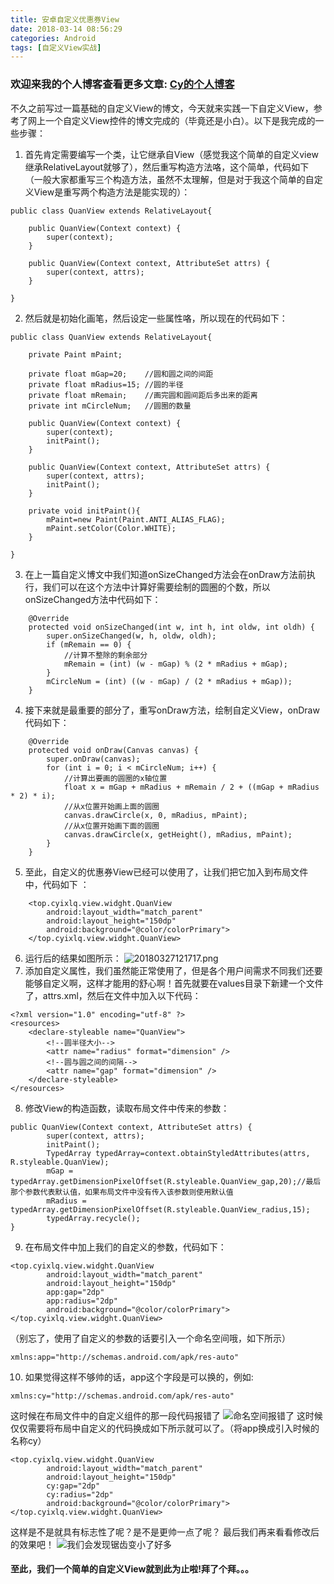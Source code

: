 ```yaml
---
title: 安卓自定义优惠券View
date: 2018-03-14 08:56:29
categories: Android
tags: [自定义View实战]
---
```


### 欢迎来我的个人博客查看更多文章: [Cy的个人博客](https://cyixlq.top/)

不久之前写过一篇基础的自定义View的博文，今天就来实践一下自定义View，参考了网上一个自定义View控件的博文完成的（毕竟还是小白）。以下是我完成的一些步骤：  
1. 首先肯定需要编写一个类，让它继承自View（感觉我这个简单的自定义view继承RelativeLayout就够了），然后重写构造方法咯，这个简单，代码如下（一般大家都重写三个构造方法，虽然不太理解，但是对于我这个简单的自定义View是重写两个构造方法是能实现的）：
```
public class QuanView extends RelativeLayout{

    public QuanView(Context context) {
        super(context);
    }

    public QuanView(Context context, AttributeSet attrs) {
        super(context, attrs);
    }

}
```
2. 然后就是初始化画笔，然后设定一些属性咯，所以现在的代码如下：
```
public class QuanView extends RelativeLayout{

    private Paint mPaint;

    private float mGap=20;    //圆和圆之间的间距
    private float mRadius=15; //圆的半径
    private float mRemain;    //画完圆和圆间距后多出来的距离
    private int mCircleNum;   //圆圈的数量

    public QuanView(Context context) {
        super(context);
        initPaint();
    }

    public QuanView(Context context, AttributeSet attrs) {
        super(context, attrs);
        initPaint();
    }

    private void initPaint(){
        mPaint=new Paint(Paint.ANTI_ALIAS_FLAG);
        mPaint.setColor(Color.WHITE);
    }

}
```
3. 在上一篇自定义博文中我们知道onSizeChanged方法会在onDraw方法前执行，我们可以在这个方法中计算好需要绘制的圆圈的个数，所以onSizeChanged方法中代码如下：
```
    @Override
    protected void onSizeChanged(int w, int h, int oldw, int oldh) {
        super.onSizeChanged(w, h, oldw, oldh);
        if (mRemain == 0) {
            //计算不整除的剩余部分
            mRemain = (int) (w - mGap) % (2 * mRadius + mGap);
        }
        mCircleNum = (int) ((w - mGap) / (2 * mRadius + mGap));
    }
```
4. 接下来就是最重要的部分了，重写onDraw方法，绘制自定义View，onDraw代码如下：
```
    @Override
    protected void onDraw(Canvas canvas) {
        super.onDraw(canvas);
        for (int i = 0; i < mCircleNum; i++) {
            //计算出要画的圆圈的x轴位置
            float x = mGap + mRadius + mRemain / 2 + ((mGap + mRadius * 2) * i);
            //从x位置开始画上面的圆圈
            canvas.drawCircle(x, 0, mRadius, mPaint);
            //从x位置开始画下面的圆圈
            canvas.drawCircle(x, getHeight(), mRadius, mPaint);
        }
    }
```
5. 至此，自定义的优惠券View已经可以使用了，让我们把它加入到布局文件中，代码如下 ：
```
    <top.cyixlq.view.widght.QuanView
        android:layout_width="match_parent"
        android:layout_height="150dp"
        android:background="@color/colorPrimary">
    </top.cyixlq.view.widght.QuanView>
```
6. 运行后的结果如图所示：
![20180327121717.png](https://user-gold-cdn.xitu.io/2018/10/23/1669fb8750dfa307?w=518&h=887&f=png&s=19545)
7. 添加自定义属性，我们虽然能正常使用了，但是各个用户间需求不同我们还要能够自定义啊，这样才能用的舒心啊！首先就要在values目录下新建一个文件了，attrs.xml，然后在文件中加入以下代码：
```
<?xml version="1.0" encoding="utf-8" ?>
<resources>
    <declare-styleable name="QuanView">
        <!--圆半径大小-->
        <attr name="radius" format="dimension" />
        <!--圆与圆之间的间隔-->
        <attr name="gap" format="dimension" />
    </declare-styleable>
</resources>
```
8.  修改View的构造函数，读取布局文件中传来的参数：
```
public QuanView(Context context, AttributeSet attrs) {
        super(context, attrs);
        initPaint();
        TypedArray typedArray=context.obtainStyledAttributes(attrs, R.styleable.QuanView);
        mGap = typedArray.getDimensionPixelOffset(R.styleable.QuanView_gap,20);//最后那个参数代表默认值，如果布局文件中没有传入该参数则使用默认值
        mRadius = typedArray.getDimensionPixelOffset(R.styleable.QuanView_radius,15);
        typedArray.recycle();
}
```
9. 在布局文件中加上我们的自定义的参数，代码如下：
```
<top.cyixlq.view.widght.QuanView
        android:layout_width="match_parent"
        android:layout_height="150dp"
        app:gap="2dp"
        app:radius="2dp"
        android:background="@color/colorPrimary">
</top.cyixlq.view.widght.QuanView>
```
（别忘了，使用了自定义的参数的话要引入一个命名空间哦，如下所示）
```
xmlns:app="http://schemas.android.com/apk/res-auto"
```
10. 如果觉得这样不够帅的话，app这个字段是可以换的，例如:
```
xmlns:cy="http://schemas.android.com/apk/res-auto"
```
这时候在布局文件中的自定义组件的那一段代码报错了
![命名空间报错了](https://user-gold-cdn.xitu.io/2018/10/23/1669fb8750d59579?w=671&h=235&f=png&s=27555)
这时候仅仅需要将布局中自定义的代码换成如下所示就可以了。（将app换成引入时候的名称cy）
```
<top.cyixlq.view.widght.QuanView
        android:layout_width="match_parent"
        android:layout_height="150dp"
        cy:gap="2dp"
        cy:radius="2dp"
        android:background="@color/colorPrimary">
</top.cyixlq.view.widght.QuanView>
```
这样是不是就具有标志性了呢？是不是更帅一点了呢？
最后我们再来看看修改后的效果吧！
![我们会发现锯齿变小了好多](https://user-gold-cdn.xitu.io/2018/10/23/1669fb875159a0ac?w=439&h=744&f=png&s=17843)

#### 至此，我们一个简单的自定义View就到此为止啦!拜了个拜。。。
